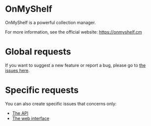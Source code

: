 # OnMyShelf

OnMyShelf is a powerful collection manager.

For more information, see the official website: https://onmyshelf.cm

# Global requests
If you want to suggest a new feature or report a bug, please go to [the issues here](https://github.com/onmyshelf/onmyshelf/issues).

# Specific requests
You can also create specific issues that concerns only:
- [The API](https://github.com/onmyshelf/api/issues)
- [The web interface](https://github.com/onmyshelf/web/issues)
